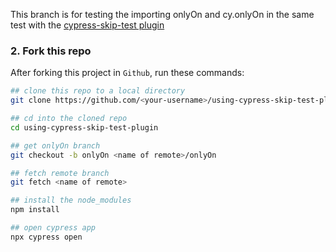 This branch is for testing the importing onlyOn and cy.onlyOn in the same test with the [cypress-skip-test plugin](https://github.com/cypress-io/cypress-skip-test)

### 2. Fork this repo

After forking this project in `Github`, run these commands:

```bash
## clone this repo to a local directory
git clone https://github.com/<your-username>/using-cypress-skip-test-plugin.git

## cd into the cloned repo
cd using-cypress-skip-test-plugin

## get onlyOn branch
git checkout -b onlyOn <name of remote>/onlyOn

## fetch remote branch
git fetch <name of remote>

## install the node_modules
npm install

## open cypress app
npx cypress open
```